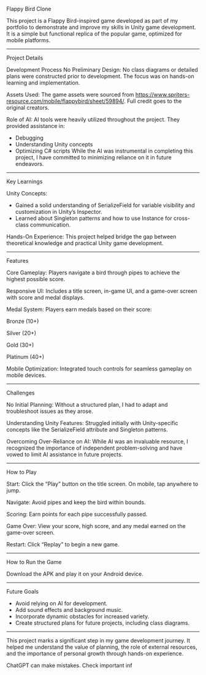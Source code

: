 Flappy Bird Clone

This project is a Flappy Bird-inspired game developed as part of my portfolio to demonstrate and improve my skills in Unity game development. It is a simple but functional replica of the popular game, optimized for mobile platforms.

--------------------------------------------------------------------------------------------------------------

Project Details

Development Process
No Preliminary Design:
No class diagrams or detailed plans were constructed prior to development. The focus was on hands-on learning and implementation.

Assets Used:
The game assets were sourced from https://www.spriters-resource.com/mobile/flappybird/sheet/59894/. 
Full credit goes to the original creators.

Role of AI:
AI tools were heavily utilized throughout the project. They provided assistance in:

* Debugging
* Understanding Unity concepts
* Optimizing C# scripts
While the AI was instrumental in completing this project, I have committed to minimizing reliance on it in future endeavors.

--------------------------------------------------------------------------------------------------------------

Key Learnings

Unity Concepts:
* Gained a solid understanding of SerializeField for variable visibility and customization in Unity’s Inspector.
* Learned about Singleton patterns and how to use Instance for cross-class communication.

Hands-On Experience:
This project helped bridge the gap between theoretical knowledge and practical Unity game development.

--------------------------------------------------------------------------------------------------------------

Features

Core Gameplay:
Players navigate a bird through pipes to achieve the highest possible score.

Responsive UI:
Includes a title screen, in-game UI, and a game-over screen with score and medal displays.

Medal System:
Players earn medals based on their score:

Bronze (10+)

Silver (20+)

Gold (30+)

Platinum (40+)

Mobile Optimization:
Integrated touch controls for seamless gameplay on mobile devices.

--------------------------------------------------------------------------------------------------------------

Challenges

No Initial Planning:
Without a structured plan, I had to adapt and troubleshoot issues as they arose.

Understanding Unity Features:
Struggled initially with Unity-specific concepts like the SerializeField attribute and Singleton patterns.

Overcoming Over-Reliance on AI:
While AI was an invaluable resource, I recognized the importance of independent problem-solving and have vowed to limit AI assistance in future projects.

--------------------------------------------------------------------------------------------------------------

How to Play

Start:
Click the “Play” button on the title screen.
On mobile, tap anywhere to jump.

Navigate:
Avoid pipes and keep the bird within bounds.

Scoring:
Earn points for each pipe successfully passed.

Game Over:
View your score, high score, and any medal earned on the game-over screen.

Restart:
Click “Replay” to begin a new game.

--------------------------------------------------------------------------------------------------------------

How to Run the Game

Download the APK and play it on your Android device.

--------------------------------------------------------------------------------------------------------------

Future Goals

* Avoid relying on AI for development.
* Add sound effects and background music.
* Incorporate dynamic obstacles for increased variety.
* Create structured plans for future projects, including class diagrams.

--------------------------------------------------------------------------------------------------------------

This project marks a significant step in my game development journey. It helped me understand the value of planning, the role of external resources, and the importance of personal growth through hands-on experience.











ChatGPT can make mistakes. Check important inf

